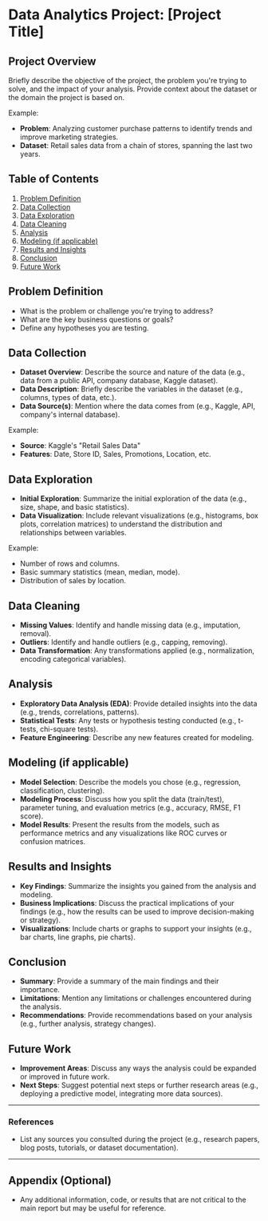 # Data Analytics Project: [Project Title]

## Project Overview
Briefly describe the objective of the project, the problem you're trying to solve, and the impact of your analysis. Provide context about the dataset or the domain the project is based on.

Example:
- **Problem**: Analyzing customer purchase patterns to identify trends and improve marketing strategies.
- **Dataset**: Retail sales data from a chain of stores, spanning the last two years.

## Table of Contents
1. [Problem Definition](#problem-definition)
2. [Data Collection](#data-collection)
3. [Data Exploration](#data-exploration)
4. [Data Cleaning](#data-cleaning)
5. [Analysis](#analysis)
6. [Modeling (if applicable)](#modeling)
7. [Results and Insights](#results-and-insights)
8. [Conclusion](#conclusion)
9. [Future Work](#future-work)

## Problem Definition
- What is the problem or challenge you're trying to address?
- What are the key business questions or goals?
- Define any hypotheses you are testing.

## Data Collection
- **Dataset Overview**: Describe the source and nature of the data (e.g., data from a public API, company database, Kaggle dataset).
- **Data Description**: Briefly describe the variables in the dataset (e.g., columns, types of data, etc.).
- **Data Source(s)**: Mention where the data comes from (e.g., Kaggle, API, company's internal database).

Example:
- **Source**: Kaggle's "Retail Sales Data"
- **Features**: Date, Store ID, Sales, Promotions, Location, etc.

## Data Exploration
- **Initial Exploration**: Summarize the initial exploration of the data (e.g., size, shape, and basic statistics).
- **Data Visualization**: Include relevant visualizations (e.g., histograms, box plots, correlation matrices) to understand the distribution and relationships between variables.
  
Example:
- Number of rows and columns.
- Basic summary statistics (mean, median, mode).
- Distribution of sales by location.

## Data Cleaning
- **Missing Values**: Identify and handle missing data (e.g., imputation, removal).
- **Outliers**: Identify and handle outliers (e.g., capping, removing).
- **Data Transformation**: Any transformations applied (e.g., normalization, encoding categorical variables).

## Analysis
- **Exploratory Data Analysis (EDA)**: Provide detailed insights into the data (e.g., trends, correlations, patterns).
- **Statistical Tests**: Any tests or hypothesis testing conducted (e.g., t-tests, chi-square tests).
- **Feature Engineering**: Describe any new features created for modeling.

## Modeling (if applicable)
- **Model Selection**: Describe the models you chose (e.g., regression, classification, clustering).
- **Modeling Process**: Discuss how you split the data (train/test), parameter tuning, and evaluation metrics (e.g., accuracy, RMSE, F1 score).
- **Model Results**: Present the results from the models, such as performance metrics and any visualizations like ROC curves or confusion matrices.

## Results and Insights
- **Key Findings**: Summarize the insights you gained from the analysis and modeling.
- **Business Implications**: Discuss the practical implications of your findings (e.g., how the results can be used to improve decision-making or strategy).
- **Visualizations**: Include charts or graphs to support your insights (e.g., bar charts, line graphs, pie charts).

## Conclusion
- **Summary**: Provide a summary of the main findings and their importance.
- **Limitations**: Mention any limitations or challenges encountered during the analysis.
- **Recommendations**: Provide recommendations based on your analysis (e.g., further analysis, strategy changes).

## Future Work
- **Improvement Areas**: Discuss any ways the analysis could be expanded or improved in future work.
- **Next Steps**: Suggest potential next steps or further research areas (e.g., deploying a predictive model, integrating more data sources).

---

### References
- List any sources you consulted during the project (e.g., research papers, blog posts, tutorials, or dataset documentation).

---

## Appendix (Optional)
- Any additional information, code, or results that are not critical to the main report but may be useful for reference.

